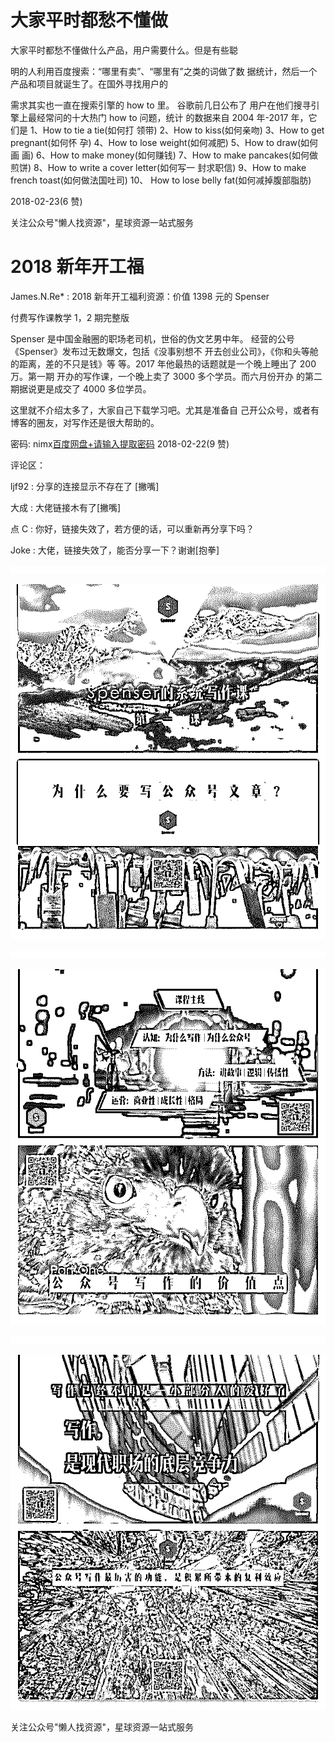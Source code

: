 # 大家平时都愁不懂做

大家平时都愁不懂做什么产品，用户需要什么。但是有些聪

明的人利用百度搜索：“哪里有卖”、“哪里有”之类的词做了数 据统计，然后一个产品和项目就诞生了。在国外寻找用户的

需求其实也一直在搜索引擎的 how to 里。 谷歌前几日公布了 用户在他们搜寻引擎上最经常问的十大热门 how to 问题，统计 的数据来自 2004 年-2017 年，它们是 1、How to tie a tie(如何打 领带) 2、How to kiss(如何亲吻) 3、How to get pregnant(如何怀 孕) 4、How to lose weight(如何减肥) 5、How to draw(如何画 画) 6、How to make money(如何赚钱) 7、How to make pancakes(如何做煎饼) 8、How to write a cover letter(如何写一 封求职信) 9、How to make french toast(如何做法国吐司) 10、 How to lose belly fat(如何减掉腹部脂肪)

2018-02-23(6 赞)

关注公众号"懒人找资源"，星球资源一站式服务

# 2018 新年开工福

James.N.Re* : 2018 新年开工福利资源：价值 1398 元的 Spenser

付费写作课教学 1，2 期完整版

Spenser 是中国金融圈的职场老司机，世俗的伪文艺男中年。 经营的公号《Spenser》发布过无数爆文，包括《没事别想不 开去创业公司》，《你和头等舱的距离，差的不只是钱》等 等。2017 年他最热的话题就是一个晚上睡出了 200 万。第一期 开办的写作课，一个晚上卖了 3000 多个学员。而六月份开办 的第二期据说更是成交了 4000 多位学员。

这里就不介绍太多了，大家自己下载学习吧。尤其是准备自 己开公众号，或者有博客的圈友，对写作还是很大帮助的。

密码: nimx[百度网盘](https://pan.baidu.com/s/1ebfrd0)[+](https://pan.baidu.com/s/1ebfrd0)[请输入提取密码](https://pan.baidu.com/s/1ebfrd0) 2018-02-22(9 赞)

评论区：

ljf92 : 分享的连接显示不存在了 [撇嘴]

大成 : 大佬链接木有了[撇嘴]

点 C : 你好，链接失效了，若方便的话，可以重新再分享下吗？

Joke : 大佬，链接失效了，能否分享一下？谢谢[抱拳]

![image](img/Image_189.png)

![image](img/Image_190.png)

![image](img/Image_191.png)

![image](img/Image_192.png)

![image](img/Image_193.png)

![image](img/Image_194.png)

关注公众号"懒人找资源"，星球资源一站式服务